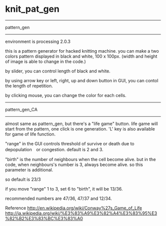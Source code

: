 knit_pat_gen
============
___________
pattern_gen
___________

environment is processing 2.0.3

this is a pattern generator for hacked knitting machine.
you can make a two colors pattern displayed in black and white, 100 x 100px.
(width and height of image is able to change in the code.)

by slider, you can control length of black and white.

by using arrow key or left, right, up and down button in GUI, you can contol the length of repetition.

by clicking mouse, you can change the color for each cells.


______________
pattern_gen_CA
______________

almost same as pattern_gen, but there's a "life game" button.
life game will start from the pattern, one click is one generation.
'L' key is also available for game of life function.

"range" in the GUI controls threshold of survive or death due to depopulation　or congestion.
default is 2 and 3.

"birth" is the number of neighbours when the cell become alive.
but in the code, when neighbours's number is 3, always become alive.
so this parameter is additional.

so default is 23/3

if you move "range" 1 to 3, set 6 to "birth", it will be 13/36.

recommended numbers are 47/36, 47/37 and 12/34. 

Reference
http://en.wikipedia.org/wiki/Conway%27s_Game_of_Life
http://ja.wikipedia.org/wiki/%E3%83%A9%E3%82%A4%E3%83%95%E3%82%B2%E3%83%BC%E3%83%A0